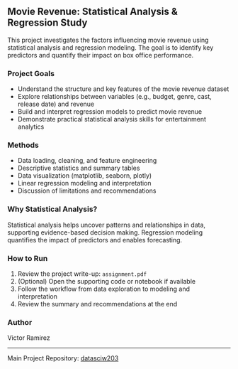 ## Movie Revenue: Statistical Analysis & Regression Study

This project investigates the factors influencing movie revenue using statistical analysis and regression modeling. The goal is to identify key predictors and quantify their impact on box office performance.

### Project Goals
- Understand the structure and key features of the movie revenue dataset
- Explore relationships between variables (e.g., budget, genre, cast, release date) and revenue
- Build and interpret regression models to predict movie revenue
- Demonstrate practical statistical analysis skills for entertainment analytics

### Methods
- Data loading, cleaning, and feature engineering
- Descriptive statistics and summary tables
- Data visualization (matplotlib, seaborn, plotly)
- Linear regression modeling and interpretation
- Discussion of limitations and recommendations

### Why Statistical Analysis?
Statistical analysis helps uncover patterns and relationships in data, supporting evidence-based decision making. Regression modeling quantifies the impact of predictors and enables forecasting.

### How to Run
1. Review the project write-up: `assignment.pdf`
2. (Optional) Open the supporting code or notebook if available
3. Follow the workflow from data exploration to modeling and interpretation
4. Review the summary and recommendations at the end

### Author
Victor Ramirez

---
Main Project Repository: [datasciw203](https://github.com/vhr1975/datasciw203)
